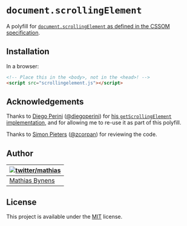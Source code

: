 # `document.scrollingElement`

A polyfill for [`document.scrollingElement` as defined in the CSSOM specification](http://dev.w3.org/csswg/cssom-view/#dom-document-scrollingelement).

## Installation

In a browser:

```html
<!-- Place this in the <body>, not in the <head>! -->
<script src="scrollingelement.js"></script>
```

## Acknowledgements

Thanks to [Diego Perini](https://github.com/dperini) ([@diegoperini](https://twitter.com/diegoperini)) for [his `getScrollingElement` implementation](https://gist.github.com/dperini/ac3d921d6a08f10fd10e), and for allowing me to re-use it as part of this polyfill.

Thanks to [Simon Pieters](https://simon.html5.org/) ([@zcorpan](https://twitter.com/zcorpan)) for reviewing the code.

## Author

| [![twitter/mathias](https://gravatar.com/avatar/24e08a9ea84deb17ae121074d0f17125?s=70)](https://twitter.com/mathias "Follow @mathias on Twitter") |
|---|
| [Mathias Bynens](https://mathiasbynens.be/) |

## License

This project is available under the [MIT](https://mths.be/mit) license.

